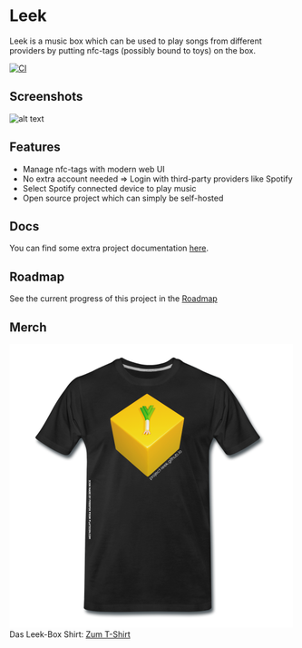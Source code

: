 # Leek

Leek is a music box which can be used to play songs from different providers by putting nfc-tags (possibly bound to toys) on the box.

[![CI](https://github.com/project-leek/project-leek/workflows/PR%20Checks/badge.svg)](https://github.com/project-leek/project-leek/actions?query=workflow%3A"PR+Checks")

## Screenshots
![alt text](https://github.com/project-leek/project-leek/blob/master/docs/images/3-Screenshots.png "Leek Screenshots")

## Features

- Manage nfc-tags with modern web UI
- No extra account needed => Login with third-party providers like Spotify
- Select Spotify connected device to play music
- Open source project which can simply be self-hosted

## Docs

You can find some extra project documentation [here](../../tree/docs).

## Roadmap

See the current progress of this project in the [Roadmap](https://github.com/project-leek/project-leek/projects/1)

## Merch
![alt text](https://github.com/project-leek/project-leek/blob/master/docs/images/Shirt_Front.png "Leek-Shirt")
Das Leek-Box Shirt: [Zum T-Shirt](https://sprd.co/X6To7hb)
